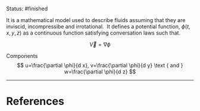 Status: #finished 

It is a mathematical model used to describe fluids assuming that they are inviscid, incompressibe and irrotational. 
It defines a potential function, $\phi(t,x,y,z)$ as a continuous function satisfying conversation laws such that.

$$
\vec V=\nabla \phi
$$

Components
$$
u=\frac{\partial \phi}{d x}, v=\frac{\partial \phi}{d y} \text { and } w=\frac{\partial \phi}{d z}
$$


---
# References
